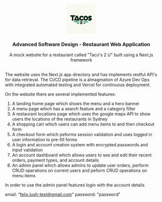 <p align="center">
    <img src="/public/logoNew.webp" height="96">
    <h3 align="center">Advanced Software Design - Restaurant Web Application</h3>
</p>

<p align="center">A mock website for a restaurant called "Taco's 2 U" built using a Next.js framework</p>

<br/>
The website uses the Next.js app directory and has implements restful API's for data retrieval. The CI/CD pipeline is a almagmation of Azure Dev Ops with integrated automated testing and Vercel for continuous deployment.

On the website there are several implemented features:

1. A landing home page which shows the menu and a hero banner
2. A menu page which has a search feature and a category filter
3. A restaurant locations page which uses the google maps API to show users the locations of the restaurants in Sydney
4. A shopping cart which users can add menu items to and then checkout form
5. A checkout form which peforms session validation and uses logged in user information to pre-fill forms
6. A login and account creation system with encrypted passwords and input validation
7. An account dashboard which allows users to see and edit their recent orders, payment types, and account details
8. An admin panel which allows admins to update user orders, perform CRUD operations on current users and peform CRUD operations on menu items

In order to use the admin panel features login with the account details

email: "felix.lush-test@gmail.com"
password: "password"


